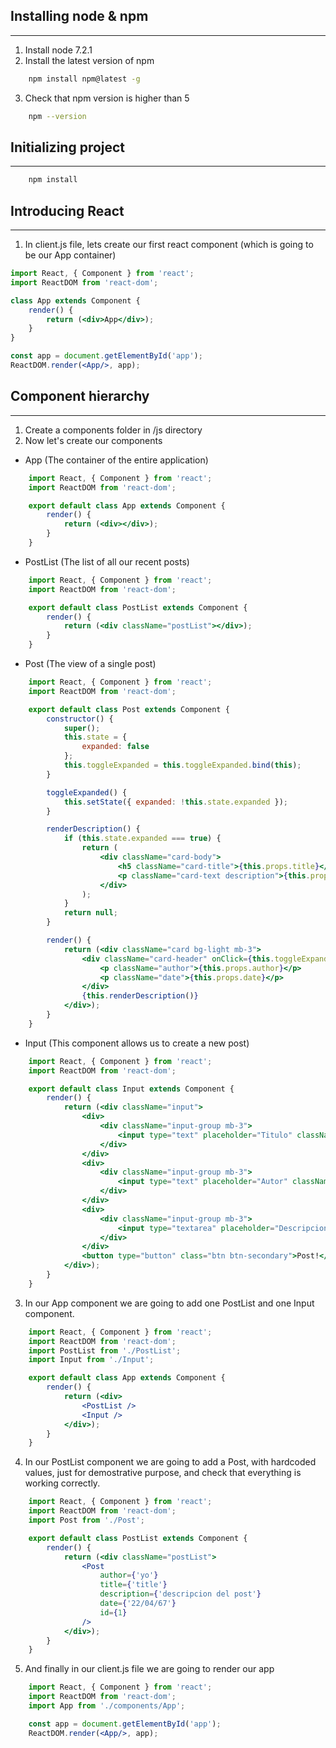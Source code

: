 ## Installing node & npm
---
1. Install node 7.2.1
2. Install the latest version of npm
```bash
    npm install npm@latest -g
```
3. Check that npm version is higher than 5
```bash
    npm --version
```
## Initializing project
---
```bash
    npm install
```
## Introducing React
---
1. In client.js file, lets create our first react component (which is going to be our App container)
```jsx
import React, { Component } from 'react';
import ReactDOM from 'react-dom';

class App extends Component {
    render() {
        return (<div>App</div>);
    }
}

const app = document.getElementById('app');
ReactDOM.render(<App/>, app);
```

## Component hierarchy
---
1. Create a components folder in /js directory
2. Now let's create our components
+ App (The container of the entire application)
```jsx
    import React, { Component } from 'react';
    import ReactDOM from 'react-dom';

    export default class App extends Component {
        render() {
            return (<div></div>);
        }
    }
```
+ PostList (The list of all our recent posts)
```jsx
    import React, { Component } from 'react';
    import ReactDOM from 'react-dom';

    export default class PostList extends Component {
        render() {
            return (<div className="postList"></div>);
        }
    }
```
+ Post (The view of a single post)
```jsx
    import React, { Component } from 'react';
    import ReactDOM from 'react-dom';

    export default class Post extends Component {
        constructor() {
            super();
            this.state = {
                expanded: false
            };
            this.toggleExpanded = this.toggleExpanded.bind(this);
        }

        toggleExpanded() {
            this.setState({ expanded: !this.state.expanded });
        }

        renderDescription() {
            if (this.state.expanded === true) {
                return (
                    <div className="card-body">
                        <h5 className="card-title">{this.props.title}</h5>
                        <p className="card-text description">{this.props.description}</p>
                    </div>
                );
            }
            return null;
        }

        render() {
            return (<div className="card bg-light mb-3">
                <div className="card-header" onClick={this.toggleExpanded}>
                    <p className="author">{this.props.author}</p>
                    <p className="date">{this.props.date}</p>
                </div>
                {this.renderDescription()}
            </div>);
        }
    }
```
+ Input (This component allows us to create a new post)
```jsx
    import React, { Component } from 'react';
    import ReactDOM from 'react-dom';

    export default class Input extends Component {
        render() {
            return (<div className="input">
                <div>
                    <div className="input-group mb-3">
                        <input type="text" placeholder="Titulo" className="form-control input-title" />
                    </div>
                </div>
                <div>
                    <div className="input-group mb-3">
                        <input type="text" placeholder="Autor" className="form-control input-author" />
                    </div>
                </div>
                <div>
                    <div className="input-group mb-3">
                        <input type="textarea" placeholder="Descripcion" className="form-control input-desc" />
                    </div>
                </div>
                <button type="button" class="btn btn-secondary">Post!</button>
            </div>);
        }
    }
```
3. In our App component we are going to add one PostList and one Input component.
```jsx
    import React, { Component } from 'react';
    import ReactDOM from 'react-dom';
    import PostList from './PostList';
    import Input from './Input';

    export default class App extends Component {
        render() {
            return (<div>
                <PostList />
                <Input />
            </div>);
        }
    }
```
4. In our PostList component we are going to add a Post, with hardcoded values, just for demostrative purpose, and check that everything is working correctly.
```jsx
    import React, { Component } from 'react';
    import ReactDOM from 'react-dom';
    import Post from './Post';

    export default class PostList extends Component {
        render() {
            return (<div className="postList">
                <Post
                    author={'yo'}
                    title={'title'}
                    description={'descripcion del post'}
                    date={'22/04/67'}
                    id={1}
                />
            </div>);
        }
    }
```

5. And finally in our client.js file we are going to render our app
```jsx
    import React, { Component } from 'react';
    import ReactDOM from 'react-dom';
    import App from './components/App';

    const app = document.getElementById('app');
    ReactDOM.render(<App/>, app);
```

